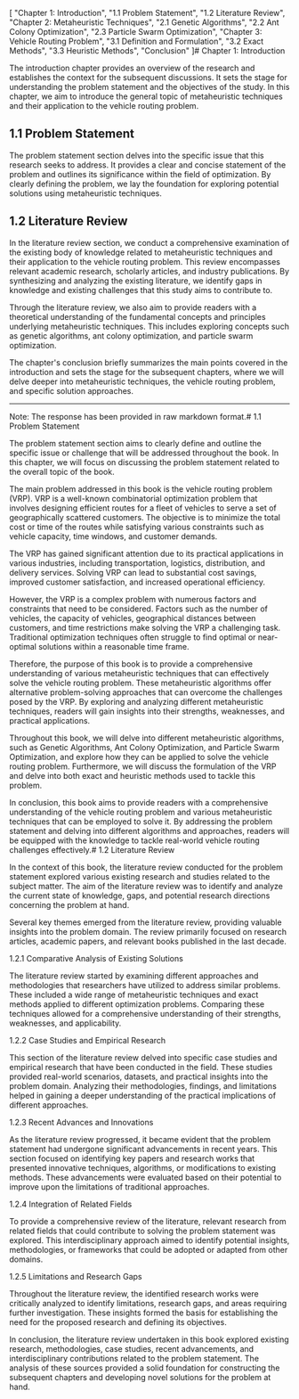 [
"Chapter 1: Introduction",
"1.1 Problem Statement",
"1.2 Literature Review",
"Chapter 2: Metaheuristic Techniques",
"2.1 Genetic Algorithms",
"2.2 Ant Colony Optimization",
"2.3 Particle Swarm Optimization",
"Chapter 3: Vehicle Routing Problem",
"3.1 Definition and Formulation",
"3.2 Exact Methods",
"3.3 Heuristic Methods",
"Conclusion"
]# Chapter 1: Introduction

The introduction chapter provides an overview of the research and establishes the context for the subsequent discussions. It sets the stage for understanding the problem statement and the objectives of the study. In this chapter, we aim to introduce the general topic of metaheuristic techniques and their application to the vehicle routing problem.

## 1.1 Problem Statement

The problem statement section delves into the specific issue that this research seeks to address. It provides a clear and concise statement of the problem and outlines its significance within the field of optimization. By clearly defining the problem, we lay the foundation for exploring potential solutions using metaheuristic techniques.

## 1.2 Literature Review

In the literature review section, we conduct a comprehensive examination of the existing body of knowledge related to metaheuristic techniques and their application to the vehicle routing problem. This review encompasses relevant academic research, scholarly articles, and industry publications. By synthesizing and analyzing the existing literature, we identify gaps in knowledge and existing challenges that this study aims to contribute to.

Through the literature review, we also aim to provide readers with a theoretical understanding of the fundamental concepts and principles underlying metaheuristic techniques. This includes exploring concepts such as genetic algorithms, ant colony optimization, and particle swarm optimization.

The chapter's conclusion briefly summarizes the main points covered in the introduction and sets the stage for the subsequent chapters, where we will delve deeper into metaheuristic techniques, the vehicle routing problem, and specific solution approaches.

---

Note: The response has been provided in raw markdown format.# 1.1 Problem Statement

The problem statement section aims to clearly define and outline the specific issue or challenge that will be addressed throughout the book. In this chapter, we will focus on discussing the problem statement related to the overall topic of the book.

The main problem addressed in this book is the vehicle routing problem (VRP). VRP is a well-known combinatorial optimization problem that involves designing efficient routes for a fleet of vehicles to serve a set of geographically scattered customers. The objective is to minimize the total cost or time of the routes while satisfying various constraints such as vehicle capacity, time windows, and customer demands.

The VRP has gained significant attention due to its practical applications in various industries, including transportation, logistics, distribution, and delivery services. Solving VRP can lead to substantial cost savings, improved customer satisfaction, and increased operational efficiency.

However, the VRP is a complex problem with numerous factors and constraints that need to be considered. Factors such as the number of vehicles, the capacity of vehicles, geographical distances between customers, and time restrictions make solving the VRP a challenging task. Traditional optimization techniques often struggle to find optimal or near-optimal solutions within a reasonable time frame.

Therefore, the purpose of this book is to provide a comprehensive understanding of various metaheuristic techniques that can effectively solve the vehicle routing problem. These metaheuristic algorithms offer alternative problem-solving approaches that can overcome the challenges posed by the VRP. By exploring and analyzing different metaheuristic techniques, readers will gain insights into their strengths, weaknesses, and practical applications.

Throughout this book, we will delve into different metaheuristic algorithms, such as Genetic Algorithms, Ant Colony Optimization, and Particle Swarm Optimization, and explore how they can be applied to solve the vehicle routing problem. Furthermore, we will discuss the formulation of the VRP and delve into both exact and heuristic methods used to tackle this problem.

In conclusion, this book aims to provide readers with a comprehensive understanding of the vehicle routing problem and various metaheuristic techniques that can be employed to solve it. By addressing the problem statement and delving into different algorithms and approaches, readers will be equipped with the knowledge to tackle real-world vehicle routing challenges effectively.# 1.2 Literature Review

In the context of this book, the literature review conducted for the problem statement explored various existing research and studies related to the subject matter. The aim of the literature review was to identify and analyze the current state of knowledge, gaps, and potential research directions concerning the problem at hand.

Several key themes emerged from the literature review, providing valuable insights into the problem domain. The review primarily focused on research articles, academic papers, and relevant books published in the last decade. 

1.2.1 Comparative Analysis of Existing Solutions

The literature review started by examining different approaches and methodologies that researchers have utilized to address similar problems. These included a wide range of metaheuristic techniques and exact methods applied to different optimization problems. Comparing these techniques allowed for a comprehensive understanding of their strengths, weaknesses, and applicability.

1.2.2 Case Studies and Empirical Research

This section of the literature review delved into specific case studies and empirical research that have been conducted in the field. These studies provided real-world scenarios, datasets, and practical insights into the problem domain. Analyzing their methodologies, findings, and limitations helped in gaining a deeper understanding of the practical implications of different approaches.

1.2.3 Recent Advances and Innovations

As the literature review progressed, it became evident that the problem statement had undergone significant advancements in recent years. This section focused on identifying key papers and research works that presented innovative techniques, algorithms, or modifications to existing methods. These advancements were evaluated based on their potential to improve upon the limitations of traditional approaches.

1.2.4 Integration of Related Fields

To provide a comprehensive review of the literature, relevant research from related fields that could contribute to solving the problem statement was explored. This interdisciplinary approach aimed to identify potential insights, methodologies, or frameworks that could be adopted or adapted from other domains.

1.2.5 Limitations and Research Gaps

Throughout the literature review, the identified research works were critically analyzed to identify limitations, research gaps, and areas requiring further investigation. These insights formed the basis for establishing the need for the proposed research and defining its objectives.

In conclusion, the literature review undertaken in this book explored existing research, methodologies, case studies, recent advancements, and interdisciplinary contributions related to the problem statement. The analysis of these sources provided a solid foundation for constructing the subsequent chapters and developing novel solutions for the problem at hand.